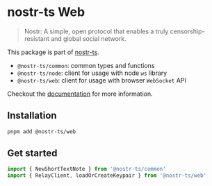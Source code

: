# nostr-ts Web

> Nostr: A simple, open protocol that enables a truly censorship-resistant and global social network.

This package is part of [nostr-ts](https://github.com/franzos/nostr-ts).

- `@nostr-ts/common`: common types and functions
- `@nostr-ts/node`: client for usage with node `ws` library
- `@nostr-ts/web`: client for usage with browser `WebSocket` API

Checkout the [documentation](https://franzos.github.io/nostr-ts/) for more information.

## Installation

```bash
pnpm add @nostr-ts/web
```

## Get started

```js
import { NewShortTextNote } from '@nostr-ts/common'
import { RelayClient, loadOrCreateKeypair } from '@nostr-ts/web'
```